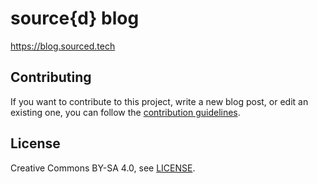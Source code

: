 # source{d} blog

https://blog.sourced.tech

## Contributing

If you want to contribute to this project, write a new blog post, or edit an existing one, you can follow the [contribution guidelines](CONTRIBUTING.md).

## License

Creative Commons BY-SA 4.0, see [LICENSE](LICENSE).
